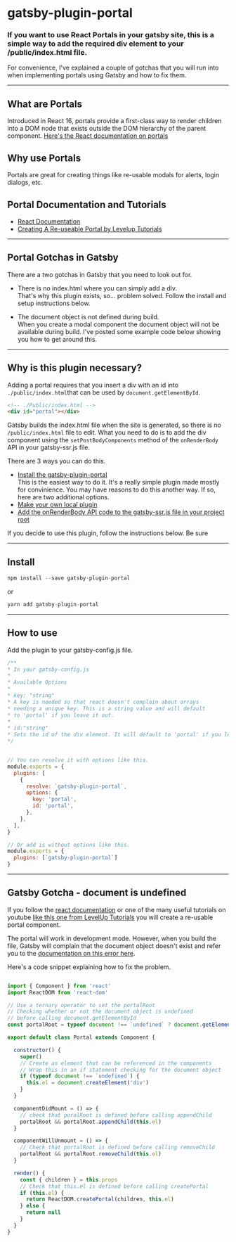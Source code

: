# gatsby-plugin-portal

### If you want to use React Portals in your gatsby site, this is a simple way to add the required div element to your /public/index.html file.

For convenience, I've explained a couple of gotchas that you will run into when implementing portals using Gatsby and how to fix them.

---

## What are Portals
Introduced in React 16, portals provide a first-class way to render children into a DOM node that exists outside the DOM hierarchy of the parent component. [Here's the React documentation on portals](https://reactjs.org/docs/portals.html)

## Why use Portals
Portals are great for creating things like re-usable modals for alerts, login dialogs, etc.

## Portal Documentation and Tutorials
- [React Documentation](https://reactjs.org/docs/portals.html)
- [Creating A Re-useable Portal by Levelup Tutorials](https://www.youtube.com/watch?v=SVQ2l2w-zPM)

---

## Portal Gotchas in Gatsby
There are a two gotchas in Gatsby that you need to look out for.
- There is no index.html where you can simply add a div.  
That's why this plugin exists, so... problem solved. Follow the install and setup instructions below.  

- The document object is not defined during build.  
When you create a modal component the document object will not be available during build. I've posted some example code below showing you how to get around this.  

---

## Why is this plugin necessary?

Adding a portal requires that you insert a div with an id into ``` ./public/index.html```that can be used by ```document.getElementById```.  

```html
<!-- ./Public/index.html -->
<div id="portal"></div>
```
Gatsby builds the index.html file when the site is generated, so there is no ```/public/index.html``` file to edit. What you need to do is to add the div component using the ```setPostBodyComponents``` method of the ```onRenderBody``` API in your gatsby-ssr.js file.

There are 3 ways you can do this.

- [Install the gatsby-plugin-portal](https://www.npmjs.com/package/gatsby-plugin-portal)  
This is the easiest way to do it. It's a really simple plugin made mostly for convinience. You may have reasons to do this another way. If so, here are two additional options.
- [Make your own local plugin](https://www.gatsbyjs.org/docs/plugin-authoring/#local-plugins)
- [Add the onRenderBody API code to the gatsby-ssr.js file in your project root](https://www.gatsbyjs.org/docs/ssr-apis/#onRenderBody)

If you decide to use this plugin, follow the instructions below. Be sure

---
## Install

```javascript
npm install --save gatsby-plugin-portal
```

or 

```javascript
yarn add gatsby-plugin-portal
```
---
## How to use

Add the plugin to your gatsby-config.js file.

```javascript
/**
* In your gatsby-config.js
* 
* Available Options
* 
* key: "string"
* A key is needed so that react doesn't complain about arrays
* needing a unique key. This is a string value and will default
* to 'portal' if you leave it out.
* 
* id:"string"
* Sets the id of the div element. It will default to 'portal' if you leave it out.   
*/


// You can resolve it with options like this.
module.exports = {
  plugins: [
    {
      resolve: `gatsby-plugin-portal`,
      options: {
        key: 'portal',
        id: 'portal',        
      },
    },
  ],
}

// Or add is without options like this.
module.exports = {
  plugins: [`gatsby-plugin-portal`]
}
```
---
## Gatsby Gotcha - document is undefined

If you follow the [react documentation](https://reactjs.org/docs/portals.html) or one of the many useful tutorials on youtube [like this one from LevelUp Tutorials](https://www.youtube.com/watch?v=SVQ2l2w-zPM) you will create a re-usable portal component.

The portal will work in development mode. However, when you build the file, Gatsby will complain that the document object doesn't exist and refer you to the [documentation on this error here](https://www.gatsbyjs.org/docs/debugging-html-builds/).

Here's a code snippet explaining how to fix the problem.

```javascript

import { Component } from 'react'
import ReactDOM from 'react-dom'

// Use a ternary operator to set the portalRoot
// Checking whether or not the document object is undefined
// before calling document.getElementById 
const portalRoot = typeof document !== `undefined` ? document.getElementById('portal') : null

export default class Portal extends Component {

  constructor() {
    super()
    // Create an element that can be referenced in the components
    // Wrap this in an if statement checking for the document object
    if (typeof document !== `undefined`) {
      this.el = document.createElement('div')
    }
  }

  componentDidMount = () => {
    // check that poralRoot is defined before calling appendChild
    portalRoot && portalRoot.appendChild(this.el)
  }

  componentWillUnmount = () => {
    // Check that portalRoot is defined before calling removeChild
    portalRoot && portalRoot.removeChild(this.el)
  }

  render() {
    const { children } = this.props
    // Check that this.el is defined before calling createPortal
    if (this.el) {
      return ReactDOM.createPortal(children, this.el)
    } else {
      return null
    }
  }
}

```